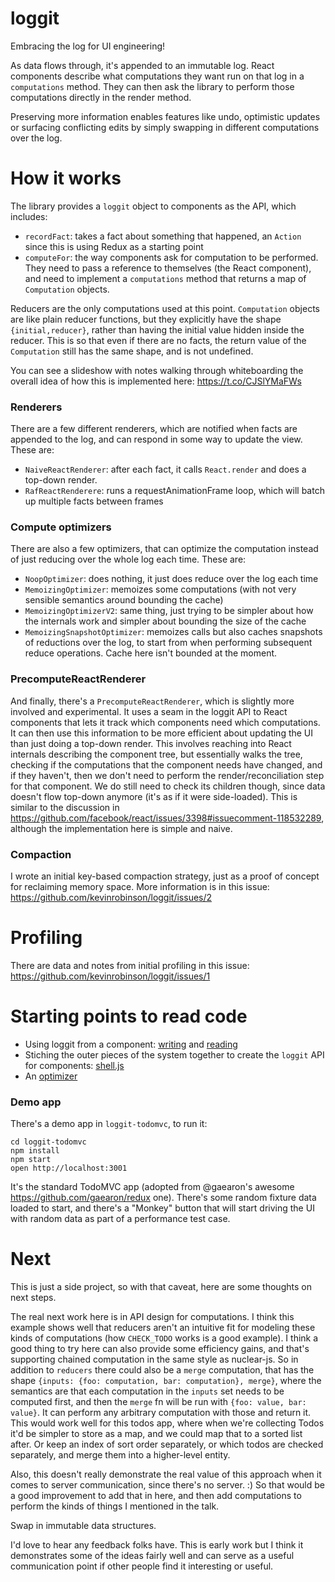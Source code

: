 # loggit
Embracing the log for UI engineering!

As data flows through, it's appended to an immutable log.  React components describe what computations they want run on that log in a `computations` method.  They can then ask the library to perform those computations directly in the render method.

Preserving more information enables features like undo, optimistic updates or surfacing conflicting edits by simply swapping in different computations over the log.

# How it works
The library provides a `loggit` object to components as the API, which includes:
 - `recordFact`: takes a fact about something that happened, an `Action` since this is using Redux as a starting point
 - `computeFor`: the way components ask for computation to be performed.  They need to pass a reference to themselves (the React component), and need to implement a `computations` method that returns a map of `Computation` objects.

Reducers are the only computations used at this point.  `Computation` objects are like plain reducer functions, but they explicitly have the shape `{initial,reducer}`, rather than having the initial value hidden inside the reducer.  This is so that even if there are no facts, the return value of the `Computation` still has the same shape, and is not undefined.

You can see a slideshow with notes walking through whiteboarding the overall idea of how this is implemented here: https://t.co/CJSlYMaFWs


### Renderers
There are a few different renderers, which are notified when facts are appended to the log, and can respond in some way to update the view.  These are:
- `NaiveReactRenderer`: after each fact, it calls `React.render` and does a top-down render.
- `RafReactRenderere`: runs a requestAnimationFrame loop, which will batch up multiple facts between frames

### Compute optimizers
There are also a few optimizers, that can optimize the computation instead of just reducing over the whole log each time.  These are:
  - `NoopOptimizer`: does nothing, it just does reduce over the log each time
  - `MemoizingOptimizer`: memoizes some computations (with not very sensible semantics around 
bounding the cache)
  - `MemoizingOptimizerV2`: same thing, just trying to be simpler about how the internals work and simpler about bounding the size of the cache
  - `MemoizingSnapshotOptimizer`: memoizes calls but also caches snapshots of reductions over the log, to start from when performing subsequent reduce operations.  Cache here isn't bounded at the moment.


### PrecomputeReactRenderer
And finally, there's a `PrecomputeReactRenderer`, which is slightly more involved and experimental.  It uses a seam in the loggit API to React components that lets it track which components need which computations.  It can then use this information to be more efficient about updating the UI than just doing a top-down render.  This involves reaching into React internals describing the component tree, but essentially walks the tree, checking if the computations that the component needs have changed, and if they haven't, then we don't need to perform the render/reconciliation step for that component.  We do still need to check its children though, since data doesn't flow top-down anymore (it's as if it were side-loaded).  This is similar to the discussion in https://github.com/facebook/react/issues/3398#issuecomment-118532289, although the implementation here is simple and naive.

### Compaction
I wrote an initial key-based compaction strategy, just as a proof of concept for reclaiming memory space.  More information is in this issue: https://github.com/kevinrobinson/loggit/issues/2

# Profiling
There are data and notes from initial profiling in this issue: https://github.com/kevinrobinson/loggit/issues/1


# Starting points to read code
- Using loggit from a component: [writing](https://github.com/kevinrobinson/loggit/blob/master/loggit-todomvc/components/MainSection.js#L37) and  [reading](https://github.com/kevinrobinson/loggit/blob/master/loggit-todomvc/components/MainSection.js#L56)
- Stiching the outer pieces of the system together to create the `loggit` API for components: [shell.js](https://github.com/kevinrobinson/loggit/blob/master/loggit-todomvc/loggit/shell.js#L19)
- An [optimizer](https://github.com/kevinrobinson/loggit/blob/master/loggit-todomvc/loggit/optimizers/memoizing_snapshot_optimizer.js)

### Demo app

There's a demo app in `loggit-todomvc`, to run it:
```
cd loggit-todomvc
npm install
npm start
open http://localhost:3001
```

It's the standard TodoMVC app (adopted from @gaearon's awesome https://github.com/gaearon/redux one).  There's some random fixture data loaded to start, and there's a "Monkey" button that will start driving the UI with random data as part of a performance test case.  

# Next
This is just a side project, so with that caveat, here are some thoughts on next steps.

The real next work here is in API design for computations.  I think this example shows well that reducers aren't an intuitive fit for modeling these kinds of computations (how `CHECK_TODO` works is a good example).  I think a good thing to try here can also provide some efficiency gains, and that's supporting chained computation in the same style as nuclear-js.  So in addition to `reducers` there could also be a `merge` computation, that has the shape `{inputs: {foo: computation, bar: computation}, merge}`, where the semantics are that each computation in the `inputs` set needs to be computed first, and then the `merge` fn will be run with `{foo: value, bar: value}`.  It can perform any arbitrary computation with those and return it.  This would work well for this todos app, where when we're collecting Todos it'd be simpler to store as a map, and we could map that to a sorted list after.  Or keep an index of sort order separately, or which todos are checked separately, and merge them into a higher-level entity.

Also, this doesn't really demonstrate the real value of this approach when it comes to server communication, since there's no server. :)  So that would be a good improvement to add that in here, and then add computations to perform the kinds of things I mentioned in the talk.

Swap in immutable data structures.

I'd love to hear any feedback folks have.  This is early work but I think it demonstrates some of the ideas fairly well and can serve as a useful communication point if other people find it interesting or useful.
